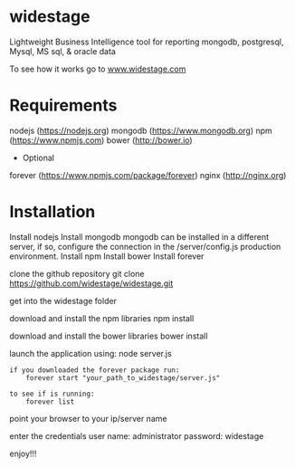 # widestage
Lightweight Business Intelligence tool for reporting mongodb, postgresql, Mysql, MS sql, &amp; oracle data

To see how it works go to www.widestage.com

# Requirements

nodejs  (https://nodejs.org)
mongodb (https://www.mongodb.org)
npm (https://www.npmjs.com)
bower (http://bower.io)

- Optional

forever (https://www.npmjs.com/package/forever)
nginx (http://nginx.org)

# Installation

Install nodejs
Install mongodb
    mongodb can be installed in a different server, if so, configure the connection in the /server/config.js production environment.
Install npm
Install bower
Install forever

clone the github repository
    git clone https://github.com/widestage/widestage.git

get into the widestage folder

download and install the npm libraries
    npm install

download and install the bower libraries
    bower install

launch the application using:
    node server.js

    if you downloaded the forever package run:
        forever start "your_path_to_widestage/server.js"

    to see if is running:
        forever list

point your browser to your ip/server name

enter the credentials
    user name: administrator
    password: widestage

enjoy!!!




